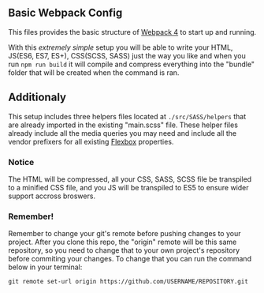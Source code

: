 ## Basic Webpack Config

This files provides the basic structure of [Webpack 4](https://webpack.js.org/) to start up and running.

With this _extremely simple_ setup you will be able to write your HTML, JS(ES6, ES7, ES+), CSS(SCSS, SASS) just the way you like and when you run `npm run build` it will compile and compress everything into the "bundle" folder that will be created when the command is ran.

## Additionaly

This setup includes three helpers files located at `./src/SASS/helpers` that are already imported in the existing "main.scss" file. These helper files already include all the media queries you may need and include all the vendor prefixers for all existing [Flexbox](https://css-tricks.com/snippets/css/a-guide-to-flexbox/) properties.

### Notice

The HTML will be compressed, all your CSS, SASS, SCSS file be transpiled to a minified CSS file, and you JS will be transpiled to ES5 to ensure wider support accross broswers.

### Remember!

Remember to change your git's remote before pushing changes to your project. After you clone this repo, the "origin" remote will be this same repository, so you need to change that to your own project's repository before commiting your changes. To change that you can run the command below in your terminal:

```
git remote set-url origin https://github.com/USERNAME/REPOSITORY.git
```

